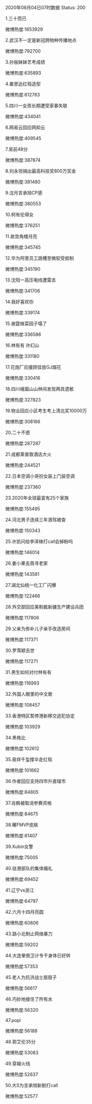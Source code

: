 2020年08月04日07时数据
Status: 200

1.三十而已

微博热度:1653929

2.武汉不一定是新冠跨物种传播地点

微博热度:792700

3.孙俪妹妹艺考成绩

微博热度:635893

4.姜思达红毯造型

微博热度:612783

5.四川一女孩长期遭受家暴失联

微博热度:434041

6.网易云回应网抑云

微博热度:409545

7.吴前48分

微博热度:387874

8.刘永坦捐出最高科技奖800万奖金

微博热度:381480

9.沈月言承旭CP感

微博热度:380553

10.柯有伦得女

微博热度:376251

11.故宫角楼月亮

微博热度:345745

12.华为阿里员工跳槽至微软受抵制

微博热度:345190

13.沈阳一高压电线遭雷击

微博热度:341706

14.我好喜欢你

微博热度:339174

15.谢霆锋菜园子塌了

微博热度:336586

16.林有有 许幻山

微博热度:331180

17.花炮厂应援顾佳放GJ烟花

微博热度:330416

18.四川峨眉山山林间发现两具遗骸

微博热度:327823

19.物业回应小区考生考上清北奖10000万

微博热度:308166

20.二十不惑

微博热度:287287

21.成都莱普敦酒店大火

微博热度:244521

22.日本空调小哥扮女装上门装空调

微博热度:237360

23.2020年全球最富有25个家族

微博热度:155495

24.河北男子连续三年酒驾被查

微博热度:150343

25.许凯问给李泽锋打call会掉粉吗

微博热度:146014

26.姜小果去周寻老家

微博热度:143581

27.湖北仙桃一化工厂闪爆

微博热度:122466

28.外交部回应美制裁新疆生产建设兵团

微博热度:117806

29.父亲为弥补儿子亲手改造房间

微博热度:117371

30.罗霈颖去世

微博热度:117271

31.男生如何对付林有有

微博热度:116993

32.外国人眼里的中文歌

微博热度:108457

33.香港特区暂停港新移交逃犯协定

微博热度:103929

34.黑格比

微博热度:102612

35.易烊千玺撑伞走红毯

微博热度:101662

36.作者回应支持四市升直辖市

微博热度:84805

37.肖枫被取消参赛资格

微博热度:84675

38.曜FMVP皮肤

微博热度:81407

39.Xubin女警

微博热度:75005

40.驻港部队的集体婚礼

微博热度:69452

41.辽宁vs浙江

微博热度:64797

42.六月十四月亮圆

微博热度:60806

43.路小北制止网络暴力

微博热度:59202

44.大连晕倒卫计专干身体已好转

微博热度:57353

45.老人为抗洪战士扇扇子

微博热度:56617

46.巧妙地接住了所有水

微博热度:56320

47.popi

微博热度:56188

48.郭艾伦35分

微博热度:53083

49.穿越火线

微博热度:52637

50.大S为言承旭新剧打call

微博热度:52577

